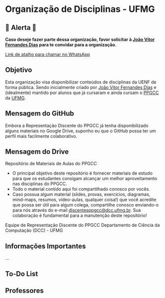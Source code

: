 # Organização de Disciplinas - UFMG

## 🚨 Alerta 🚨

<!-- **Os conteúdos das disciplinas estão privados. Para ter acesso à eles, favor solicitar à [João Vítor Fernandes Dias][LinkGitHub_jvfd3] para te convidar para a organização.** -->
**Caso deseje fazer parte dessa organização, favor solicitar à [João Vítor Fernandes Dias][LinkGitHub_jvfd3] para te convidar para a organização.**

[Link de atalho para chamar no WhatsApp][LinkWhatsApp]

## Objetivo

Esta organização visa disponibilizar conteúdos de disciplinas da UENF de forma pública. Sendo inicialmente criado por [João Vítor Fernandes Dias][LinkGitHub_jvfd3] e (idealmente) mantido por alunos que já cursaram e ainda cursam o [PPGCC][LinkPPGCC] da [UFMG][LinkUFMG].

[LinkPPGCC]: https://ppgcc.dcc.ufmg.br/
[LinkUFMG]: https://ufmg.br/

## Mensagem do GitHub

Embora a Representação Discente do PPGCC já tenha disponibilizado alguns materiais no Google Drive, suponho eu que o GitHub possa ter um perfil mais facilmente colaborativo.

## Mensagem do Drive

Repositório de Materiais de Aulas do PPGCC

- O principal objetivo deste repositório é fornecer materiais de estudo para que os estudantes consigam alcançar um melhor aproveitamento nas disciplinas do PPGCC.
- Todo o material contido aqui foi compartilhado conosco por vocês.
- Caso possua algum material (slides, provas, exercícios, diagramas, mind-maps, resumos, vídeo-aulas, qualquer coisa!) que você acredite que possa ser útil para algum colega, compartilhe conosco enviando-o para nós através do e-mail <discentesppgcc@dcc.ufmg.br>. Sua colaboração é fundamental para a manutenção deste repositório!

Equipe de Representação Discente do PPGCC
Departamento de Ciência da Computação (DCC) - UFMG

## Informações Importantes

...

## To-Do List

## Professores

[LinkWhatsApp]:     https://wa.me/5522999599065?text=Me+convida+para+a+organiza%C3%A7%C3%A3o+%22Conte%C3%BAdo+de+Disciplinas%22+no+GitHub%2C+por+favor%3F+Meu+usu%C3%A1rio+no+GitHub+%C3%A9...

[LinkGitHub_jvfd3]: https://github.com/jvfd3
